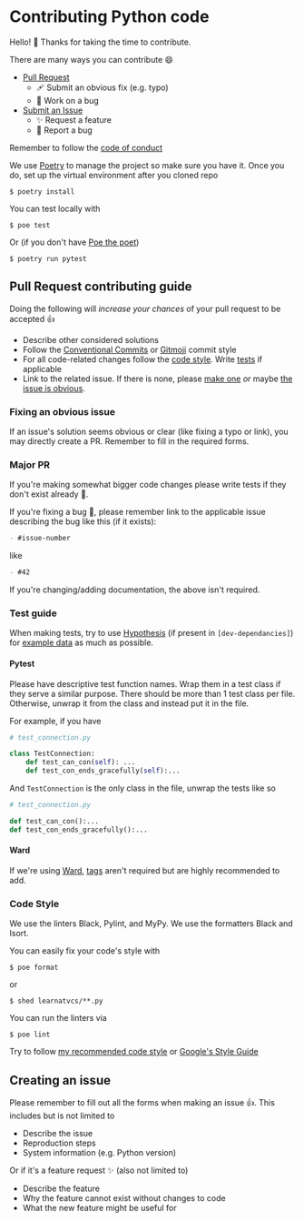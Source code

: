 # Contributing Python code

Hello! :wave: Thanks for taking the time to contribute.

There are many ways you can contribute :smile:

- [Pull Request](#pr)
  - 🩹 Submit an obvious fix (e.g. typo)
  - :memo: Work on a bug
- [Submit an Issue](#issue)
  - :sparkles: Request a feature
  - :bug: Report a bug

Remember to follow the [code of conduct](./CODE_OF_CONDUCT.md)

We use [Poetry](https://python-poetry.org) to manage the project so make sure you have it. Once you do, set up the virtual environment after you cloned repo

```
$ poetry install
```

You can test locally with

```
$ poe test
```

Or (if you don't have [Poe the poet](https://github.com/nat-n/poethepoet))

```
$ poetry run pytest
```

<h2 id="pr">Pull Request contributing guide</h2>

Doing the following will _increase your chances_ of your pull request to be accepted :+1:

- Describe other considered solutions
- Follow the [Conventional Commits](https://www.conventionalcommits.org/en/v1.0.0/) or [Gitmoji](https://gitmoji.dev) commit style
- For all code-related changes follow the [code style](#cs). Write [tests](#test-guide) if applicable
- Link to the related issue. If there is none, please [make one](#issue) _or_ maybe [the issue is obvious](#minor-pr).

<h3 id="minor-pr">Fixing an obvious issue</h3>

If an issue's solution seems obvious or clear (like fixing a typo or link), you may directly create a PR. Remember to fill in the required forms.

<h3 id="major-pr">Major PR</h3>

If you're making somewhat bigger code changes please write tests if they don't exist already :test_tube:.

If you're fixing a bug :bug:, please remember link to the applicable issue describing the bug like this (if it exists):

```md
- #issue-number
```

like

```md
- #42
```

If you're changing/adding documentation, the above isn't required.

### Test guide

When making tests, try to use [Hypothesis](https://hypothesis.works) (if present in `[dev-dependancies]`) for [example data](https://hypothesis.readthedocs.io/en/latest/data.html) as much as possible.

#### Pytest

Please have descriptive test function names. Wrap them in a test class if they serve a similar purpose. There should be more than 1 test class per file. Otherwise, unwrap it from the class and instead put it in the file.

For example, if you have

```py
# test_connection.py

class TestConnection:
    def test_can_con(self): ...
    def test_con_ends_gracefully(self):...
```

And `TestConnection` is the only class in the file, unwrap the tests like so

```py
# test_connection.py

def test_can_con():...
def test_con_ends_gracefully():...
```

#### Ward

If we're using [Ward](https://ward.readthedocs.io/en/latest/), [tags](https://ward.readthedocs.io/en/latest/guide/writing_tests.html#tagging-tests) aren't required but are highly recommended to add.

<h3 id="cs">Code Style</h3>

We use the linters Black, Pylint, and MyPy. We use the formatters Black and Isort.

You can easily fix your code's style with

```
$ poe format
```

or

```
$ shed learnatvcs/**.py
```

You can run the linters via

```
$ poe lint
```

Try to follow [my recommended code style](https://github.com/ThatXliner/Significant-files/blob/main/PYTHON_STYLE.md) or [Google's Style Guide](https://google.github.io/styleguide/pyguide.html)

<h2 id="issue">Creating an issue</h2>

Please remember to fill out all the forms when making an issue :+1:. This includes but is not limited to

- Describe the issue
- Reproduction steps
- System information (e.g. Python version)

Or if it's a feature request :sparkles: (also not limited to)

- Describe the feature
- Why the feature cannot exist without changes to code
- What the new feature might be useful for
